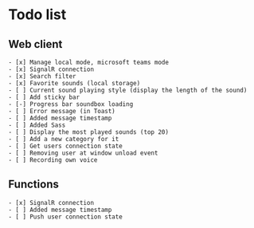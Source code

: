 # Todo list

## Web client

    - [x] Manage local mode, microsoft teams mode
    - [x] SignalR connection
    - [x] Search filter
    - [x] Favorite sounds (local storage)
    - [ ] Current sound playing style (display the length of the sound)
    - [ ] Add sticky bar
    - [-] Progress bar soundbox loading
    - [ ] Error message (in Toast)
    - [ ] Added message timestamp
    - [ ] Added Sass
    - [ ] Display the most played sounds (top 20)
    - [ ] Add a new category for it
    - [ ] Get users connection state
    - [ ] Removing user at window unload event
    - [ ] Recording own voice

## Functions

    - [x] SignalR connection
    - [ ] Added message timestamp
    - [ ] Push user connection state

